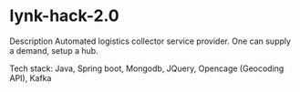 # lynk-hack-2.0

Description
Automated logistics collector service provider. One can supply a demand, setup a hub.


Tech stack:
Java, Spring boot, Mongodb, JQuery, Opencage (Geocoding API), Kafka

